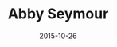 ---
layout: site
title: "Abby Seymour"
date: 2015-10-26
categories: [community]
version: 1.2.16
major: 1
minor: 2
patch: 16
slug: abby-seymour
link: http://abbyseymour.com/
permalink: /sites/:slug
---